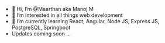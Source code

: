 - 👋 Hi, I’m @Maarthan aka Manoj M
- 👀 I’m interested in all things web development
- 🌱 I’m currently learning React, Angular, Node JS, Express JS, PostgreSQL, Springboot
- Updates coming soon ...
